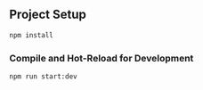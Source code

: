 ## Project Setup

```sh
npm install
```

### Compile and Hot-Reload for Development

```sh
npm run start:dev
```
